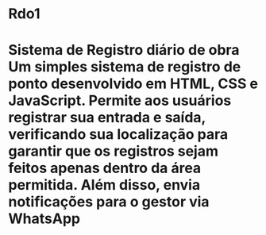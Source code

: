 # Rdo1
 # Sistema de Registro diário de obra Um simples sistema de registro de ponto desenvolvido em HTML, CSS e JavaScript. Permite aos usuários registrar sua entrada e saída, verificando sua localização para garantir que os registros sejam feitos apenas dentro da área permitida. Além disso, envia notificações para o gestor via WhatsApp
